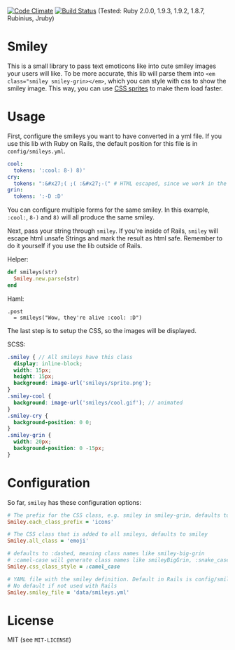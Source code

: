 [![Code Climate](https://codeclimate.com/github/iGEL/smiley.png)](https://codeclimate.com/github/iGEL/smiley) 
[![Build Status](https://travis-ci.org/iGEL/smiley.png?branch=master)](https://travis-ci.org/iGEL/smiley) 
(Tested: Ruby 2.0.0, 1.9.3, 1.9.2, 1.8.7, Rubinius, Jruby)

Smiley
======

This is a small library to pass text emoticons like into cute smiley images your users will like. To be more accurate,
this lib will parse them into `<em class="smiley smiley-grin></em>`, which you can style with css to show the smiley
image. This way, you can use [CSS sprites](http://css-tricks.com/css-sprites/) to make them load faster.

Usage
=====

First, configure the smileys you want to have converted in a yml file. If you use this lib with Ruby on Rails, the 
default position for this file is in `config/smileys.yml`.

```yml
cool:
  tokens: ':cool: 8-) 8)'
cry:
  tokens: ":&#x27;( ;( :&#x27;-(" # HTML escaped, since we work in the escaped form
grin:
  tokens: ':-D :D'
```

You can configure multiple forms for the same smiley. In this example, `:cool:`, `8-)` and `8)` will all produce
the same smiley.

Next, pass your string through `smiley`. If you're inside of Rails, `smiley` will escape html unsafe Strings and
mark the result as html safe. Remember to do it yourself if you use the lib outside of Rails.

Helper:
```ruby
def smileys(str)
  Smiley.new.parse(str)
end
```
Haml:
```haml
.post
  = smileys("Wow, they're alive :cool: :D")
```

The last step is to setup the CSS, so the images will be displayed.

SCSS:
```scss
.smiley { // All smileys have this class
  display: inline-block;
  width: 15px;
  height: 15px;
  background: image-url('smileys/sprite.png');
}
.smiley-cool {
  background: image-url('smileys/cool.gif'); // animated
}
.smiley-cry {
  background-position: 0 0;
}
.smiley-grin {
  width: 20px;
  background-position: 0 -15px;
}
```

Configuration
=============

So far, `smiley` has these configuration options:

```ruby
# The prefix for the CSS class, e.g. smiley in smiley-grin, defaults to smiley
Smiley.each_class_prefix = 'icons'

# The CSS class that is added to all smileys, defaults to smiley
Smiley.all_class = 'emoji'

# defaults to :dashed, meaning class names like smiley-big-grin
# :camel-case will generate class names like smileyBigGrin, :snake_case like smiley_big_grin
Smiley.css_class_style = :camel_case

# YAML file with the smiley definition. Default in Rails is config/smileys.yml
# No default if not used with Rails
Smiley.smiley_file = 'data/smileys.yml'
```

License
=======

MIT (see `MIT-LICENSE`)
